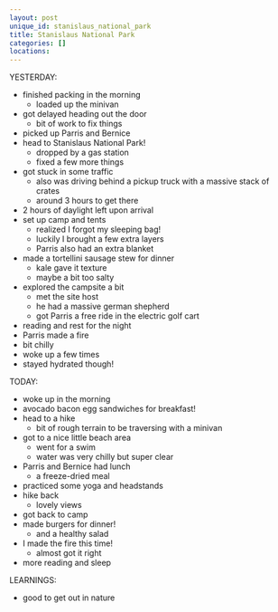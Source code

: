```yaml
---
layout: post
unique_id: stanislaus_national_park
title: Stanislaus National Park
categories: []
locations: 
---
```


YESTERDAY:
* finished packing in the morning
  * loaded up the minivan
* got delayed heading out the door
  * bit of work to fix things
* picked up Parris and Bernice
* head to Stanislaus National Park!
  * dropped by a gas station
  * fixed a few more things
* got stuck in some traffic
  * also was driving behind a pickup truck with a massive stack of crates
  * around 3 hours to get there
* 2 hours of daylight left upon arrival
* set up camp and tents
  * realized I forgot my sleeping bag!
  * luckily I brought a few extra layers
  * Parris also had an extra blanket
* made a tortellini sausage stew for dinner
  * kale gave it texture
  * maybe a bit too salty
* explored the campsite a bit
  * met the site host
  * he had a massive german shepherd
  * got Parris a free ride in the electric golf cart
* reading and rest for the night
* Parris made a fire
* bit chilly
* woke up a few times
* stayed hydrated though!

TODAY:
* woke up in the morning
* avocado bacon egg sandwiches for breakfast!
* head to a hike
  * bit of rough terrain to be traversing with a minivan
* got to a nice little beach area
  * went for a swim
  * water was very chilly but super clear
* Parris and Bernice had lunch
  * a freeze-dried meal
* practiced some yoga and headstands
* hike back
  * lovely views
* got back to camp
* made burgers for dinner!
  * and a healthy salad
* I made the fire this time!
  * almost got it right
* more reading and sleep

LEARNINGS:
* good to get out in nature
